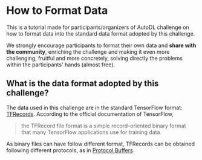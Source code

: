 How to Format Data
========

This is a tutorial made for participants/organizers of AutoDL challenge on how to format data into the standard data format adopted by this challenge.

We strongly encourage participants to format their own data and **share with the community**, enriching the challenge and making it even more challenging, fruitful and more concretely, solving directly the problems within the participants' hands (almost free).

## What is the data format adopted by this challenge?

The data used in this challenge are in the standard TensorFlow format: [TFRecords](https://www.tensorflow.org/programmers_guide/datasets#consuming_tfrecord_data). According to the official documentation of TensorFlow,
> the TFRecord file format is a simple record-oriented binary format that many TensorFlow applications use for training data.

As binary files can have follow different format, TFRecords can be obtained following different protocols, as in [Protocol Buffers](https://developers.google.com/protocol-buffers/). 


